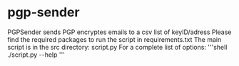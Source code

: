 # pgp-sender
PGPSender sends PGP encryptes emails to a csv list of keyID/adress
Please find the required packages to run the script in requirements.txt
The main script is in the src directory: script.py
For a complete list of options:
'''shell
./script.py --help
'''

